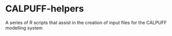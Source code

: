 # CALPUFF-helpers
A series of R scripts that assist in the creation of input files for the CALPUFF modelling system
